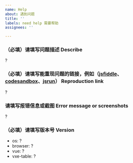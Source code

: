 ```yaml
---
name: Help
about: 遇到问题
title: ''
labels: need help 需要帮助
assignees: ''

---
```


### （必填）请填写问题描述 Describe

 ?

### （必填）请填写能重现问题的链接，例如（[jsfiddle](https://jsfiddle.net/em6wnz20/)、[codesandbox](https://codesandbox.io/s/vue-template-916h0)、[jsrun](https://jsrun.net/vIyKp/edit)） Reproduction link

 ?

### 请填写报错信息或截图 Error message or screenshots

 ?

### （必填）请填写版本号 Version

- os: ?
- browser: ?
- vue: ?
- vxe-table: ?
